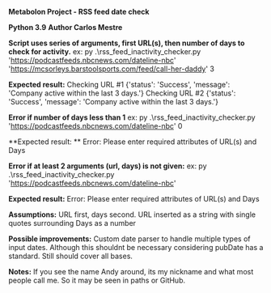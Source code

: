 **Metabolon Project - RSS feed date check**

**Python 3.9**
**Author Carlos Mestre**

**Script uses series of arguments, first URL(s), then number of days to check for activity.**
ex: 
py .\rss_feed_inactivity_checker.py 'https://podcastfeeds.nbcnews.com/dateline-nbc' 'https://mcsorleys.barstoolsports.com/feed/call-her-daddy' 3

**Expected result:**
Checking URL #1
{'status': 'Success', 'message': 'Company active within the last 3 days.'}
Checking URL #2
{'status': 'Success', 'message': 'Company active within the last 3 days.'}

**Error if number of days less than 1**
ex: 
py .\rss_feed_inactivity_checker.py 'https://podcastfeeds.nbcnews.com/dateline-nbc' 0

**Expected result: **
Error: Please enter required attributes of URL(s) and Days

**Error if at least 2 arguments (url, days) is not given:**
ex: 
py .\rss_feed_inactivity_checker.py 'https://podcastfeeds.nbcnews.com/dateline-nbc'

**Expected result:**
Error: Please enter required attributes of URL(s) and Days

**Assumptions:**
URL first, days second.
URL inserted as a string with single quotes surrounding
Days as a number

**Possible improvements:**
Custom date parser to handle multiple types of input dates. Although this shouldnt be necessary considering pubDate has a standard. Still should cover all bases.

**Notes:**
If you see the name Andy around, its my nickname and what most people call me. So it may be seen in paths or GitHub.
